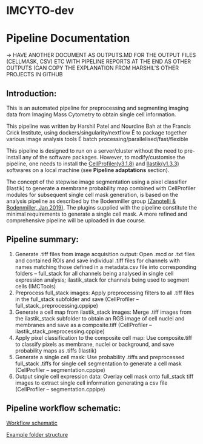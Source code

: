 # IMCYTO-dev

# Pipeline Documentation

-> HAVE ANOTHER DOCUMENT AS OUTPUTS.MD FOR THE OUTPUT FILES (CELLMASK, CSV) ETC WITH PIPELINE REPORTS AT THE END AS OTHER OUTPUTS (CAN COPY THE EXPLANATION FROM HARSHIL'S OTHER PROJECTS IN GITHUB

## Introduction:

This is an automated pipeline for preprocessing and segmenting imaging data from Imaging Mass Cytometry to obtain single cell information. 

This pipeline was written by Harshil Patel and Nourdine Bah at the Francis Crick Institute, using dockers/singularity/nextflow É to package together various image analysis tools É batch processing/parallelised/fast/flexible 

This pipeline is designed to run on a server/cluster without the need to pre-install any of the software packages. However, to modify/customise the pipeline, one needs to install the [CellProfiler(v3.1.8)](https://cellprofiler.org/ 'CellProfiler') and [Ilastik(v1.3.3)](https://www.ilastik.org/ 'Ilastik') softwares on a local machine (see **Pipeline adaptations** section).  

The concept of the stepwise image segmentation using a pixel classifier (Ilastik) to generate a membrane probability map combined with CellProfiler modules for subsequent single cell mask generation, is based on the analysis pipeline as described by the Bodenmiller group [(Zanotelli & Bodenmiller, Jan 2019)](https://github.com/BodenmillerGroup/ImcSegmentationPipeline/blob/development/documentation/imcsegmentationpipeline_documentation.pdf). 
The plugins supplied with the pipeline constitute the minimal requirements to generate a single cell mask. A more refined and comprehensive pipeline will be uploaded in due course.

## Pipeline summary:

1. Generate .tiff files from image acquisition output: Open .mcd or .txt files and contained ROIs and save individual .tiff files for channels with names matching those defined in a metadata.csv file into corresponding folders – full_stack for all channels being analysed in single cell expression analysis; ilastik_stack for channels being used to segment cells (IMCTools)
2. Preprocess full_stack images: Apply preprocessing filters to all .tiff files in the full_stack subfolder and save (CellProfiler – full_stack_preprocessing.cppipe)
3. Generate a cell map from ilastik_stack images: Merge .tiff images from the ilastik_stack subfolder to obtain an RGB image of cell nuclei and membranes and save as a composite.tiff (CellProfiler – ilastik_stack_preprocessing.cppipe)
4. Apply pixel classification to the composite cell map: Use composite.tiff to classify pixels as membrane, nuclei or background, and save probability maps as .tiffs (Ilastik)
5. Generate a single cell mask: Use probability .tiffs and preprocessed full_stack .tiffs for single cell segmentation to generate a cell mask (CellProfiler – segmentation.cppipe)
6. Output single cell expression data: Overlay cell mask onto full_stack tiff images to extract single cell information generating a csv file (CellProfiler – segmentation.cppipe)

## Pipeline workflow schematic:
 
[Workflow schematic](images/schematic.pdf)

[Example folder structure](images/example_folder_structure.png)

